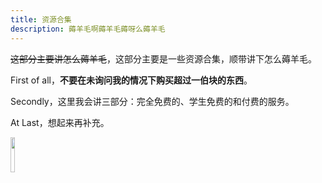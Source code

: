 ```yaml
---
title: 资源合集
description: 薅羊毛啊薅羊毛薅呀么薅羊毛
---
```








~~这部分主要讲怎么薅羊毛~~，这部分主要是一些资源合集，顺带讲下怎么薅羊毛。

First of all，**不要在未询问我的情况下购买超过一伯块的东西**。

Secondly，这里我会讲三部分：完全免费的、学生免费的和付费的服务。

At Last，想起来再补充。


<img src="https://p.sda1.dev/28/b0717ba4dcf1cc61b7d682722b3d688b/薅羊毛.gif" width="12%">





